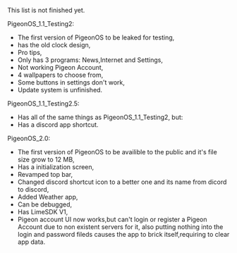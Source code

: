 This list is not finished yet.

PigeonOS_1.1_Testing2:
- The first version of PigeonOS to be leaked for testing,
- has the old clock design,
- Pro tips,
- Only has 3 programs: News,Internet and Settings,
- Not working Pigeon Account,
- 4 wallpapers to choose from,
- Some buttons in settings don't work,
- Update system is unfinished.

PigeonOS_1.1_Testing2.5:
- Has all of the same things as PigeonOS_1.1_Testing2, but:
- Has a discord app shortcut.

PigeonOS_2.0:
- The first version of PigeonOS to be availible to the public and it's file size grow to 12 MB,
- Has a initialization screen,
- Revamped top bar,
- Changed discord shortcut icon to a better one and its name from dicord to discord,
- Added Weather app,
- Can be debugged,
- Has LimeSDK V1,
- Pigeon account UI now works,but can't login or register a Pigeon Account due to non existent servers for it, also putting nothing into the login and password fileds causes the app to brick itself,requiring to clear app data.
